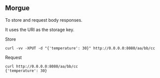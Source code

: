 ## Morgue

To store and request body responses.

It uses the URI as the storage key.

Store

    curl -vv -XPUT -d "{'temperature': 30}" http://0.0.0.0:8080/aa/bb/cc

Request

    curl http://0.0.0.0:8080/aa/bb/cc
    {'temperature': 30}

